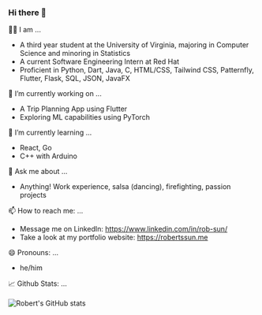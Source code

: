 ### Hi there 👋

🧑‍🎓 I am ...
- A third year student at the University of Virginia, majoring in Computer Science and minoring in Statistics
- A current Software Engineering Intern at Red Hat
- Proficient in Python, Dart, Java, C, HTML/CSS, Tailwind CSS, Patternfly, Flutter, Flask, SQL, JSON, JavaFX

🔭 I’m currently working on ...
- A Trip Planning App using Flutter
- Exploring ML capabilities using PyTorch

🌱 I’m currently learning ...
- React, Go
- C++ with Arduino

💬 Ask me about ...
- Anything! Work experience, salsa (dancing), firefighting, passion projects

📫 How to reach me: ...
- Message me on LinkedIn: https://www.linkedin.com/in/rob-sun/
- Take a look at my portfolio website: https://robertssun.me

😄 Pronouns: ...
- he/him

📈 Github Stats: ...
<br />
<br />
![Robert's GitHub stats](https://github-readme-stats.vercel.app/api?username=rsun19&show_icons=true&count_private=true&hide=stars,issues&include_all_commits=true&theme=dark&line_height=30)
